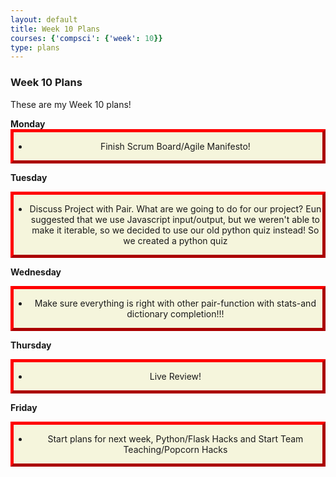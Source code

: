 ```yaml
---
layout: default
title: Week 10 Plans
courses: {'compsci': {'week': 10}}
type: plans
---
```


### Week 10 Plans

<style>
.myDiv {
  border: 5px outset red;
  background-color: beige;
  text-align: center;
}
</style>

<body>
These are my Week 10 plans!
<p>                 
</p>
<strong>Monday</strong>
<div class="myDiv">
  <ul> <li> Finish Scrum Board/Agile Manifesto!</li> </ul>
</div>

<strong>Tuesday</strong>
<div class="myDiv">
    <ul> <li> Discuss Project with Pair. What are we going to do for our project? Eun suggested that we use Javascript input/output, but we weren't able to make it iterable, so we decided to use our old python quiz instead! So we created a python quiz </li> </ul>
</div>

<strong>Wednesday</strong>
<div class="myDiv">
    <ul> <li> Make sure everything is right with other pair-function with stats-and dictionary completion!!!</li> </ul>
</div>

<strong>Thursday</strong>
<div class="myDiv">
    <ul> <li> Live Review! </li> </ul>
</div>

<strong>Friday</strong>
<div class="myDiv">
    <ul> <li>  Start plans for next week, Python/Flask Hacks and Start Team Teaching/Popcorn Hacks</li> </ul>
</div>